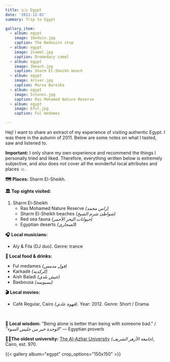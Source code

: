 ```yaml
---
title: 🇪🇬 Egypt
date: '2011-12-01'
summary: Trip to Egypt

gallery_item:
  - album: egypt
    image: 1bedoin.jpg
    caption: The Bedouins stop
  - album: egypt
    image: 2camel.jpg
    caption: Dromedary camel
  - album: egypt
    image: 3beach.jpg
    caption: Sharm El-Sheikh beach
  - album: egypt
    image: 4river.jpg
    caption: Marsa Bareika
  - album: egypt
    image: 5stones.jpg
    caption: Ras Mohamed Nature Reserve
  - album: egypt
    image: 6ful.jpg
    caption: Ful medames

---
```

Hej! I want to share an extract of my experience of visiting authentic Egypt. I was there in the autumn of 2011. Below are some notes on what I tasted, saw and listened to. 

<b>Important:</b> I only share my own experience and recommend the things I personally tried and liked. Therefore, everything written below is extremely subjective, and also does not cover all the wonderful local attributes and places ☺️. 

<b>🗺 Places:</b> Sharm El-Sheikh.<br>

<b>🏛 Top sights visited: </b>
1. Sharm El-Sheikh
    - Ras Mohamed Nature Reserve <i>(راس محمد)</i>
    - Sharm El-Sheikh beaches <i>(شواطئ شرم الشيخ)</i>
    - Red sea fauna <i>(حيوانات البحر الأحمر)</i>
    - Egyptian deserts <i>(الصحارى)</i>


<b>🎧 Local musicians: </b>
- Aly & Fila (DJ duo). Genre: trance

<b>🥘 Local food & drinks: </b>
- Ful medames <i>(فول مدمس)</i>
- Karkadé <i>(كركديه)</i>
- Aish Baladi <i>(عيش بلدي)</i>
- Basbousa <i>(بسبوسه)</i>

<b>🎬 Local movies:</b>
- Café Regular, Cairo <i>(قهوة عادي)</i>. Year: 2012. Genre: Short / Drama
<br>

<b>🦉 Local wisdom:</b> "Being alone is better than being with someone bad." / <i>"الوحدة خير من جليس السوء"</i> — Egyptian proverb

<b>👨‍🎓The oldest university:</b> <a href = "https://azhar.eg/foreignstudent/en" target="_blank">The Al-Azhar University</a> <i>(جامعة الأزهر الشريف)</i>, Cairo, est. 970.  

{{< gallery album="egypt" crop_options="150x150" >}}
   

